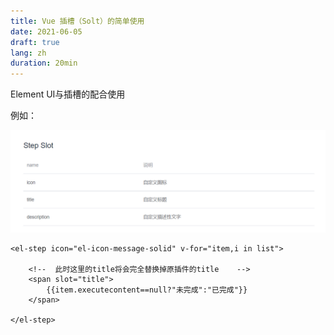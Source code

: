 ```yaml
---
title: Vue 插槽（Solt）的简单使用
date: 2021-06-05
draft: true
lang: zh
duration: 20min
---
```


Element UI与插槽的配合使用

例如：

![vue-solt](/public/images/vue-solt/vue-solt.png)

```vue
<el-step icon="el-icon-message-solid" v-for="item,i in list">
 
	<!--  此时这里的title将会完全替换掉原插件的title    -->
	<span slot="title">
		{{item.executecontent==null?"未完成":"已完成"}}
	</span>
       
</el-step>
```